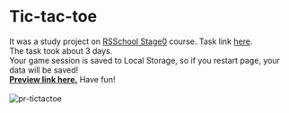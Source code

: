 # Tic-tac-toe

It was a study project on [RSSchool Stage0](https://rs.school/js-stage0/) course. Task link [here](https://github.com/rolling-scopes-school/tasks/blob/master/tasks/js30%23/js30-7.md).<br>
The task took about 3 days.<br>
Your game session is saved to Local Storage, so if you restart page, your data will be saved!<br>
**[Preview link here.](https://pesukarhutg.github.io/game-tic-tac-toe/)** Have fun! <br><br>
![pr-tictactoe](https://user-images.githubusercontent.com/39487464/154916674-aae22035-3c5d-4e69-a487-1cffdbc4b921.JPG)
